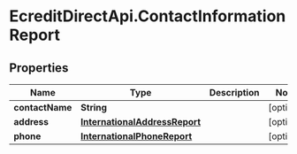 # EcreditDirectApi.ContactInformationReport

## Properties

Name | Type | Description | Notes
------------ | ------------- | ------------- | -------------
**contactName** | **String** |  | [optional] 
**address** | [**InternationalAddressReport**](InternationalAddressReport.md) |  | [optional] 
**phone** | [**InternationalPhoneReport**](InternationalPhoneReport.md) |  | [optional] 


